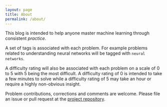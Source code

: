 ```yaml
---
layout: page
title: About
permalink: /about/
---
```


This blog is intended to help anyone master machine learning through consistent
*practice*.

A set of tags is associated with each problem. For example problems related to
understanding neural networks will be tagged with `neural networks`.

A difficulty rating will also be associated with each problem on a scale of 0
to 5 with 5 being the most difficult. A difficulty rating of 0 is intended to
take a few minutes to solve while a difficulty rating of 5 may take an hour or
require a highly non-obvious insight.

Problem contributions, corrections and comments are welcome. Please file an
issue or pull request at the [project
repository](https://github.com/awni/jiro).
